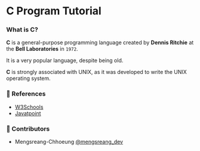 # C Program Tutorial

### What is C?

**C** is a general-purpose programming language created by **Dennis Ritchie** at the **Bell Laboratories** in `1972`.

It is a very popular language, despite being old.

**C** is strongly associated with UNIX, as it was developed to write the UNIX operating system.

### 📜 References

- [W3Schools](https://www.w3schools.com/c)
- [Javatpoint](https://www.javatpoint.com/c-programming-language-tutorial)

### 🤝 Contributors

- Mengsreang-Chhoeung [@mengsreang_dev](https://twitter.com/mengsreang_dev)
